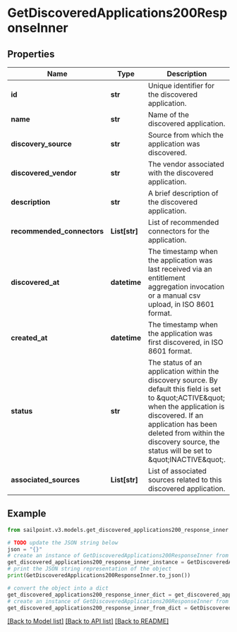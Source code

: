 # GetDiscoveredApplications200ResponseInner


## Properties

Name | Type | Description | Notes
------------ | ------------- | ------------- | -------------
**id** | **str** | Unique identifier for the discovered application. | [optional] 
**name** | **str** | Name of the discovered application. | [optional] 
**discovery_source** | **str** | Source from which the application was discovered. | [optional] 
**discovered_vendor** | **str** | The vendor associated with the discovered application. | [optional] 
**description** | **str** | A brief description of the discovered application. | [optional] 
**recommended_connectors** | **List[str]** | List of recommended connectors for the application. | [optional] 
**discovered_at** | **datetime** | The timestamp when the application was last received via an entitlement aggregation invocation  or a manual csv upload, in ISO 8601 format. | [optional] 
**created_at** | **datetime** | The timestamp when the application was first discovered, in ISO 8601 format. | [optional] 
**status** | **str** | The status of an application within the discovery source.  By default this field is set to \&quot;ACTIVE\&quot; when the application is discovered.  If an application has been deleted from within the discovery source, the status will be set to \&quot;INACTIVE\&quot;. | [optional] 
**associated_sources** | **List[str]** | List of associated sources related to this discovered application. | [optional] 

## Example

```python
from sailpoint.v3.models.get_discovered_applications200_response_inner import GetDiscoveredApplications200ResponseInner

# TODO update the JSON string below
json = "{}"
# create an instance of GetDiscoveredApplications200ResponseInner from a JSON string
get_discovered_applications200_response_inner_instance = GetDiscoveredApplications200ResponseInner.from_json(json)
# print the JSON string representation of the object
print(GetDiscoveredApplications200ResponseInner.to_json())

# convert the object into a dict
get_discovered_applications200_response_inner_dict = get_discovered_applications200_response_inner_instance.to_dict()
# create an instance of GetDiscoveredApplications200ResponseInner from a dict
get_discovered_applications200_response_inner_from_dict = GetDiscoveredApplications200ResponseInner.from_dict(get_discovered_applications200_response_inner_dict)
```
[[Back to Model list]](../README.md#documentation-for-models) [[Back to API list]](../README.md#documentation-for-api-endpoints) [[Back to README]](../README.md)


